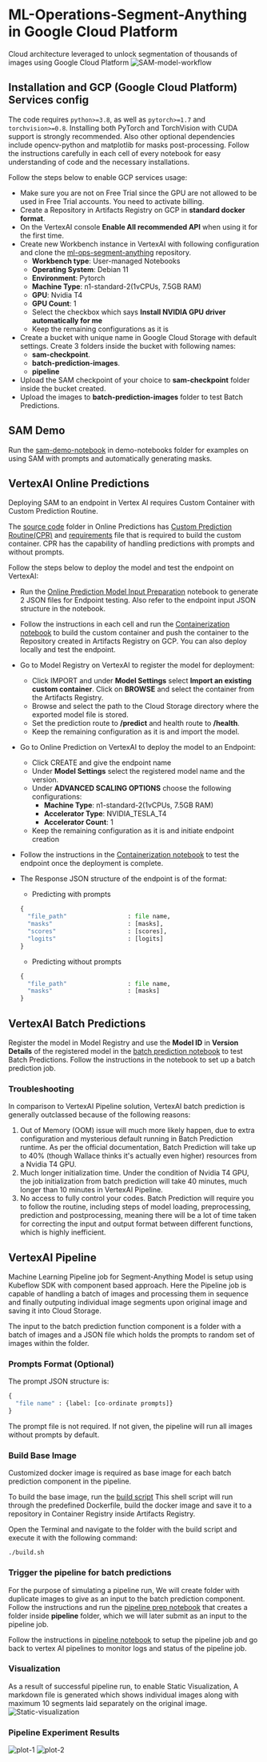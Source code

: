 # ML-Operations-Segment-Anything in Google Cloud Platform
Cloud architecture leveraged to unlock segmentation of thousands of images using Google Cloud Platform
![SAM-model-workflow](demo-notebooks/images/sam_workflow.png?raw=true)

## Installation and GCP (Google Cloud Platform) Services config
The code requires `python>=3.8`, as well as `pytorch>=1.7` and `torchvision>=0.8`. Installing both PyTorch and TorchVision with CUDA support is strongly recommended. Also other optional dependencies include opencv-python and matplotlib for masks post-processing. Follow the instructions carefully in each cell of every notebook for easy understanding of code and the necessary installations.

Follow the steps below to enable GCP services usage:
+ Make sure you are not on Free Trial since the GPU are not allowed to be used in Free Trial accounts. You need to activate billing.
+ Create a Repository in Artifacts Registry on GCP in **standard docker format**.
+ On the VertexAI console **Enable All recommended API** when using it for the first time.
+ Create new Workbench instance in VertexAI with following configuration and clone the [ml-ops-segment-anything](https://github.com/objectcomputing/ml-ops-segment-anything/tree/main) repository.
  - **Workbench type**: User-managed Notebooks
  - **Operating System**: Debian 11
  - **Environment**: Pytorch
  - **Machine Type**: n1-standard-2(1vCPUs, 7.5GB RAM)
  - **GPU**: Nvidia T4
  - **GPU Count**: 1
  - Select the checkbox which says **Install NVIDIA GPU driver automatically for me**
  - Keep the remaining configurations as it is
+ Create a bucket with unique name in Google Cloud Storage with default settings. Create 3 folders inside the bucket with following names:
  - **sam-checkpoint**.
  - **batch-prediction-images**.
  - **pipeline**
+ Upload the SAM checkpoint of your choice to **sam-checkpoint** folder inside the bucket created.
+ Upload the images to **batch-prediction-images** folder to test Batch Predictions.

## SAM Demo
Run the [sam-demo-notebook](https://github.com/objectcomputing/ml-ops-segment-anything/blob/dev/demo-notebooks/sam-demo.ipynb) in demo-notebooks folder for examples on using SAM with prompts and automatically generating masks.

## VertexAI Online Predictions
Deploying SAM to an endpoint in Vertex AI requires Custom Container with Custom Prediction Routine.

The [source code](https://github.com/objectcomputing/ml-ops-segment-anything/tree/dev/vertexAI_online_predictions/src) folder in Online Predictions has [Custom Prediction Routine(CPR)](https://github.com/objectcomputing/ml-ops-segment-anything/blob/dev/vertexAI_online_predictions/src/custom_sam_predictor.py) and [requirements](https://github.com/objectcomputing/ml-ops-segment-anything/blob/dev/vertexAI_online_predictions/src/requirements.txt) file that is required to build the custom container. CPR has the capability of handling predictions with prompts and without prompts. 

Follow the steps below to deploy the model and test the endpoint on VertexAI:

+ Run the [Online Prediction Model Input Preparation](https://github.com/objectcomputing/ml-ops-segment-anything/blob/dev/vertexAI_online_predictions/online_predict_model_input_prep.ipynb) notebook to generate 2 JSON files for Endpoint testing. Also refer to the endpoint input JSON structure in the notebook.
+ Follow the instructions in each cell and run the [Containerization notebook](https://github.com/objectcomputing/ml-ops-segment-anything/blob/dev/vertexAI_online_predictions/containerise-deploy.ipynb) to build the custom container and push the container to the Repository created in Artifacts Registry on GCP. You can also deploy locally and test the endpoint.
+ Go to Model Registry on VertexAI to register the model for deployment:
  - Click IMPORT and under **Model Settings** select **Import an existing custom container**. Click on **BROWSE** and select the container from the Artifacts Registry.
  - Browse and select the path to the Cloud Storage directory where the exported model file is stored.
  - Set the prediction route to **/predict** and health route to **/health**.
  - Keep the remaining configuration as it is and import the model.
+ Go to Online Prediction on VertexAI to deploy the model to an Endpoint:
  - Click CREATE and give the endpoint name
  - Under **Model Settings** select the registered model name and the version.
  - Under **ADVANCED SCALING OPTIONS** choose the following configurations:
    * **Machine Type**: n1-standard-2(1vCPUs, 7.5GB RAM)
    * **Accelerator Type**: NVIDIA_TESLA_T4
    * **Accelerator Count**: 1
  - Keep the remaining configuration as it is and initiate endpoint creation
+ Follow the instructions in the [Containerization notebook](https://github.com/objectcomputing/ml-ops-segment-anything/blob/dev/vertexAI_online_predictions/containerise-deploy.ipynb) to test the endpoint once the deployment is complete.
+ The Response JSON structure of the endpoint is of the format:
  - Predicting with prompts
  ```python
  {
    "file_path"                 : file name,
    "masks"                     : [masks],
    "scores"                    : [scores],
    "logits"                    : [logits]
  }
  ```
  
  - Predicting without prompts
  ```python
  {
    "file_path"                 : file name,
    "masks"                     : [masks]
  }
  ```
## VertexAI Batch Predictions
Register the model in Model Registry and use the **Model ID** in **Version Details** of the registered model in the [batch prediction notebook](https://github.com/objectcomputing/ml-ops-segment-anything/blob/dev/vertexAI_batch_prediction/batch_prediction.ipynb) to test Batch Predictions. Follow the instructions in the notebook to set up a batch prediction job.

### Troubleshooting
In comparison to VertexAI Pipeline solution, VertexAI batch prediction is generally outclassed because of the following reasons:

1. Out of Memory (OOM) issue will much more likely happen, due to extra configuration and mysterious default running in Batch Prediction runtime. As per the official documentation, Batch Prediction will take up to 40% (though Wallace thinks it's actually even higher) resources from a Nvidia T4 GPU.
2. Much longer initialization time. Under the condition of Nvidia T4 GPU, the job initialization from batch prediction will take 40 minutes, much longer than 10 minutes in VertexAI Pipeline.
3. No access to fully control your codes. Batch Prediction will require you to follow the routine, including steps of model loading, preprocessing, prediction and postprocessing, meaning there will be a lot of time taken for correcting the input and output format between different functions, which is highly inefficient. 

## VertexAI Pipeline
Machine Learning Pipeline job for Segment-Anything Model is setup using Kubeflow SDK with component based approach. Here the Pipeline job is capable of handling a batch of images and processing them in sequence and finally outputing individual image segments upon original image and saving it into Cloud Storage. 

The input to the batch prediction function component is a folder with a batch of images and a JSON file which holds the prompts to random set of images within the folder.

### Prompts Format (Optional)
The prompt JSON structure is:
```python
{
  "file name" : {label: [co-ordinate prompts]}
}
```
The prompt file is not required. If not given, the pipeline will run all images without prompts by default.

### Build Base Image
Customized docker image is required as base image for each batch prediction component in the pipeline. 

To build the base image, run the [build script](https://github.com/objectcomputing/ml-ops-segment-anything/blob/dev/vertexAI_pipeline/build.sh) This shell script will run through the predefined Dockerfile, build the docker image and save it to a repository in Container Registry inside Artifacts Registry.

Open the Terminal and navigate to the folder with the build script and execute it with the following command:
```console
./build.sh
```

### Trigger the pipeline for batch predictions
For the purpose of simulating a pipeline run, We will create folder with duplicate images to give as an input to the batch prediction component. Follow the instructions and run the [pipeline prep notebook](https://github.com/objectcomputing/ml-ops-segment-anything/blob/dev/vertexAI_pipeline/pipeline_exp_data_prep.ipynb) that creates a folder inside **pipeline** folder, which we will later submit as an input to the pipeline job.

Follow the instructions in [pipeline notebook](https://github.com/objectcomputing/ml-ops-segment-anything/blob/dev/vertexAI_pipeline/pipeline.ipynb) to setup the pipeline job and go back to vertex AI pipelines to monitor logs and status of the pipeline job.

### Visualization
As a result of successful pipeline run, to enable Static Visualization, A markdown file is generated which shows individual images along with maximum 10 segments laid separately on the original image.
![Static-visualization](demo-notebooks/images/static_visualization.png?raw=true)

### Pipeline Experiment Results
![plot-1](demo-notebooks/images/plot_1.png?raw=true) ![plot-2](demo-notebooks/images/plot_2.png?raw=true)





